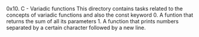 0x10. C - Variadic functions 
This directory contains tasks related to the concepts of variadic functions and also the const keyword
	0. A funtion that returns the sum of all its parameters 
	1. A function that prints numbers separated by a certain character followed by a new line. 
